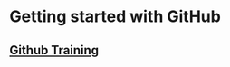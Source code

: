 # Getting started with GitHub


## [Github Training](https://volumetricformat.github.io/github-training/)


